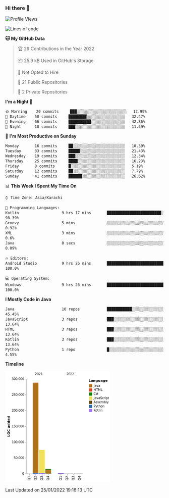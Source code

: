 ### Hi there 👋

<!--
**BilalJaved15/BilalJaved15** is a ✨ _special_ ✨ repository because its `README.md` (this file) appears on your GitHub profile.

Here are some ideas to get you started:

- 🔭 I’m currently working on ...
- 🌱 I’m currently learning ...
- 👯 I’m looking to collaborate on ...
- 🤔 I’m looking for help with ...
- 💬 Ask me about ...
- 📫 How to reach me: ...
- 😄 Pronouns: ...
- ⚡ Fun fact: ...
-->

<!--START_SECTION:waka-->
![Profile Views](http://img.shields.io/badge/Profile%20Views-1-blue)

![Lines of code](https://img.shields.io/badge/From%20Hello%20World%20I%27ve%20Written-380%20Thousand%20lines%20of%20code-blue)

**🐱 My GitHub Data** 

> 🏆 29 Contributions in the Year 2022
 > 
> 📦 25.9 kB Used in GitHub's Storage 
 > 
> 🚫 Not Opted to Hire
 > 
> 📜 21 Public Repositories 
 > 
> 🔑 2 Private Repositories  
 > 
**I'm a Night 🦉** 

```text
🌞 Morning    20 commits     ███░░░░░░░░░░░░░░░░░░░░░░   12.99% 
🌆 Daytime    50 commits     ████████░░░░░░░░░░░░░░░░░   32.47% 
🌃 Evening    66 commits     ██████████░░░░░░░░░░░░░░░   42.86% 
🌙 Night      18 commits     ███░░░░░░░░░░░░░░░░░░░░░░   11.69%

```
📅 **I'm Most Productive on Sunday** 

```text
Monday       16 commits     ██░░░░░░░░░░░░░░░░░░░░░░░   10.39% 
Tuesday      33 commits     █████░░░░░░░░░░░░░░░░░░░░   21.43% 
Wednesday    19 commits     ███░░░░░░░░░░░░░░░░░░░░░░   12.34% 
Thursday     25 commits     ████░░░░░░░░░░░░░░░░░░░░░   16.23% 
Friday       8 commits      █░░░░░░░░░░░░░░░░░░░░░░░░   5.19% 
Saturday     12 commits     ██░░░░░░░░░░░░░░░░░░░░░░░   7.79% 
Sunday       41 commits     ██████░░░░░░░░░░░░░░░░░░░   26.62%

```


📊 **This Week I Spent My Time On** 

```text
⌚︎ Time Zone: Asia/Karachi

💬 Programming Languages: 
Kotlin                   9 hrs 17 mins       ████████████████████████░   98.39% 
Groovy                   5 mins              ░░░░░░░░░░░░░░░░░░░░░░░░░   0.92% 
XML                      3 mins              ░░░░░░░░░░░░░░░░░░░░░░░░░   0.6% 
Java                     0 secs              ░░░░░░░░░░░░░░░░░░░░░░░░░   0.09%

🔥 Editors: 
Android Studio           9 hrs 26 mins       █████████████████████████   100.0%

💻 Operating System: 
Windows                  9 hrs 26 mins       █████████████████████████   100.0%

```

**I Mostly Code in Java** 

```text
Java                     10 repos            ███████████░░░░░░░░░░░░░░   45.45% 
JavaScript               3 repos             ███░░░░░░░░░░░░░░░░░░░░░░   13.64% 
HTML                     3 repos             ███░░░░░░░░░░░░░░░░░░░░░░   13.64% 
Kotlin                   3 repos             ███░░░░░░░░░░░░░░░░░░░░░░   13.64% 
Python                   1 repo              █░░░░░░░░░░░░░░░░░░░░░░░░   4.55%

```


**Timeline**

![Chart not found](https://raw.githubusercontent.com/BilalJaved15/BilalJaved15/main/charts/bar_graph.png) 


 Last Updated on 25/01/2022 19:16:13 UTC
<!--END_SECTION:waka-->
